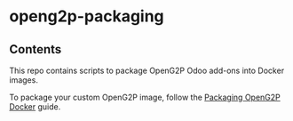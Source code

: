 # openg2p-packaging

## Contents

This repo contains scripts to package OpenG2P Odoo add-ons into Docker images.

To package your custom OpenG2P image, follow the [Packaging OpenG2P Docker](../../deployment/deployment-guide/packaging-openg2p-docker.md) guide.

